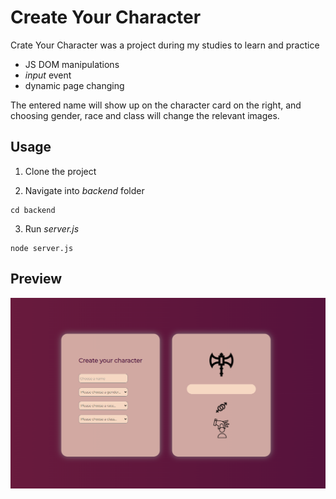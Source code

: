 # Create Your Character

Crate Your Character was a project during my studies to learn and practice
- JS DOM manipulations
- *input* event
- dynamic page changing

The entered name will show up on the character card on the right, and choosing gender, race and class will change the relevant images.

## Usage

1. Clone the project

2. Navigate into *backend* folder
```
cd backend
```

3. Run *server.js*
```
node server.js
```

## Preview
![Screenshot](screenshot.png)